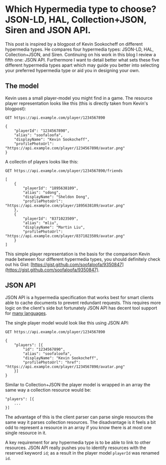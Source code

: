 # Which Hypermedia type to choose? JSON-LD, HAL, Collection+JSON, Siren and JSON API.

This post is inspired by a blogpost of Kevin Sookocheff on different hypermedia types. He compares four hypermedia types: JSON-LD, HAL, Collection+JSON, and Siren. Continuing on his work in this blog I review a fifth one: JSON API. Furthermore I want to detail better what sets these five different hypermedia types apart which may guide you better into selecting your preferred hypermedia type or aid you in designing your own.

## The model

Kevin uses a small player-model you might find in a game. The resource player representation looks like this (this is directly taken from Kevin's blogpost):

	GET https://api.example.com/player/1234567890
	
	{
		"playerId": "1234567890",
   	 	"alias": "soofaloofa",
    	"displayName": "Kevin Sookocheff",
    	"profilePhotoUrl": "https://api.example.com/player/1234567890/avatar.png" 
	}
	
A collectin of players looks like this:

	GET https://api.example.com/player/1234567890/friends
	
	[
        {
            "playerId": "1895638109",
            "alias": "sdong",
            "displayName": "Sheldon Dong",
            "profilePhotoUrl": "https://api.example.com/player/1895638109/avatar.png"
        },
        {
            "playerId": "8371023509",
            "alias": "mliu",
            "displayName": "Martin Liu",
            "profilePhotoUrl": "https://api.example.com/player/8371023509/avatar.png"
        }
    ]
    
This simple player representation is the basis for the comparison Kevin made between four different hypermedia types, you should definitely check out his Gist: [https://gist.github.com/soofaloofa/9350847](https://gist.github.com/soofaloofa/9350847).

## JSON API

JSON API is a hypermedia specification that works best for smart clients able to cache documents to prevent redundant requests. This requires more logic on the client's side but fortunately JSON API has decent tool support for [many languages](http://jsonapi.org/examples/).

The single player model would look like this using JSON API:

	GET https://api.example.com/player/1234567890
	
    {
        "players": [{
            "id": "1234567890",
            "alias": "soofaloofa",
            "displayName": "Kevin Sookocheff",
            "profilePhotoUrl": "href": "https://api.example.com/player/1234567890/avatar.png"
        }]
    }
    
Similar to Collection+JSON the player model is wrapped in an array the same way a collection resource would be:

	"players": [{
		...
	}]
	
The advantage of this is the client parser can parse single resources the same way it parses collection resources. The disadvantage is it feels a bit odd to represent a resource in an array if you know there is at most one single resource in it.

A key requirement for any hypermedia type is to be able to link to other resources. JSON API really pushes you to identify resources with the reserved keyword `id`; as a result in the player model `playerId` was renamed `id`.
